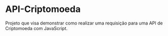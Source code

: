 # API-Criptomoeda
Projeto que visa demonstrar como realizar uma requisição para uma API de Criptomoeda com JavaScript.
